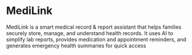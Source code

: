 # MediLink
MediLink is a smart medical record &amp; report assistant that helps families securely store, manage, and understand health records. It uses AI to simplify lab reports, provides medication and appointment reminders, and generates emergency health summaries for quick access

